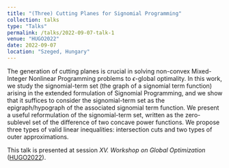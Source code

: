 ```yaml
---
title: "(Three) Cutting Planes for Signomial Programming"
collection: talks
type: "Talks"
permalink: /talks/2022-09-07-talk-1
venue: "HUGO2022"
date: 2022-09-07
location: "Szeged, Hungary"
---
```



The generation of  cutting planes is crucial in solving non-convex Mixed-Integer Nonlinear Programming problems to $\epsilon$-global optimality. In this work, we study the signomial-term set (the graph of a signomial term function) arising in the extended formulation of Signomial Programming, and we show that it suffices to consider the signomial-term set as the epigraph/hypograph of the associated signomial term function. We  present a useful reformulation of the signomial-term set, written as the zero-sublevel set of the difference of two concave power functions. We  propose three types of valid linear inequalities: intersection cuts and two types of outer approximations. 

This talk is presented at session <em>XV. Workshop on Global Optimization</em> ([HUGO2022](http://www.inf.u-szeged.hu/hugo/)).
